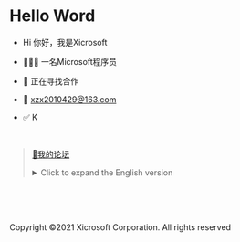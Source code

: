 # Hello Word

- Hi 你好，我是Xicrosoft

- 👨🏻‍💻 一名Microsoft程序员
- 🤝 正在寻找合作
- 📧 xzx2010429@163.com
- ✅ K

<br/>

>[🤔我的论坛](https://qm.qq.com/cgi-bin/qm/qr?k=g0avS9gLXbFfDuoagiSwz1wPd06IlCxK&jump_from=webapi)
><details> <summary>Click to expand the English version</summary>
>
>- Hi, I’m Xicrosoft
>
>- 👨🏻‍💻 a Xicrosoft programmer
>- 🤝 Looking for cooperation
>- 📧 xzx2010429@163.com
>
><br/>
>
>[🤔My Forum](https://qm.qq.com/cgi-bin/qm/qr?k=g0avS9gLXbFfDuoagiSwz1wPd06IlCxK&jump_from=webapi)
<br>
<br>
<br>

Copyright ©2021 Xicrosoft Corporation. All rights reserved
